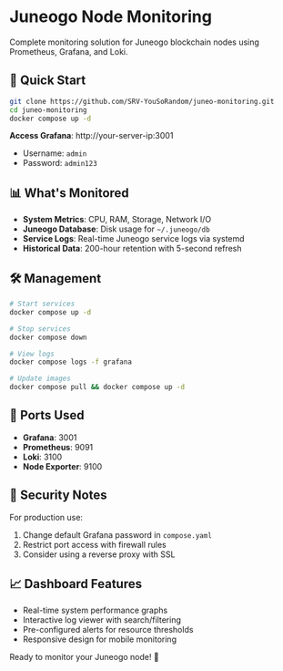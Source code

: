 # Juneogo Node Monitoring

Complete monitoring solution for Juneogo blockchain nodes using Prometheus, Grafana, and Loki.

## 🚀 Quick Start

```bash
git clone https://github.com/SRV-YouSoRandom/juneo-monitoring.git
cd juneo-monitoring
docker compose up -d
```

**Access Grafana**: http://your-server-ip:3001
- Username: `admin`
- Password: `admin123`

## 📊 What's Monitored

- **System Metrics**: CPU, RAM, Storage, Network I/O
- **Juneogo Database**: Disk usage for `~/.juneogo/db`
- **Service Logs**: Real-time Juneogo service logs via systemd
- **Historical Data**: 200-hour retention with 5-second refresh

## 🛠️ Management

```bash
# Start services
docker compose up -d

# Stop services
docker compose down

# View logs
docker compose logs -f grafana

# Update images
docker compose pull && docker compose up -d
```

## 🔧 Ports Used

- **Grafana**: 3001
- **Prometheus**: 9091
- **Loki**: 3100
- **Node Exporter**: 9100

## 🔐 Security Notes

For production use:
1. Change default Grafana password in `compose.yaml`
2. Restrict port access with firewall rules
3. Consider using a reverse proxy with SSL

## 📈 Dashboard Features

- Real-time system performance graphs
- Interactive log viewer with search/filtering
- Pre-configured alerts for resource thresholds
- Responsive design for mobile monitoring

Ready to monitor your Juneogo node! 🎉
